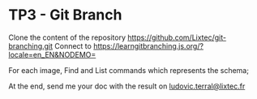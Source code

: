 # TP3 - Git Branch

Clone the content of the repository https://github.com/Lixtec/git-branching.git
Connect to https://learngitbranching.js.org/?locale=en_EN&NODEMO=

For each image, 
    Find and List commands which represents the schema;

At the end, send me your doc with the result on ludovic.terral@lixtec.fr